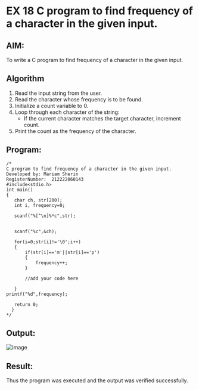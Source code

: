 # EX 18 C program to find frequency of a character in the given input.
## AIM:
To write a C program to find frequency of a character in the given input.

## Algorithm
1. Read the input string from the user.
2. Read the character whose frequency is to be found.
3. Initialize a count variable to 0.
4. Loop through each character of the string:
     - If the current character matches the target character, increment count.
5. Print the count as the frequency of the character.


## Program:
```
/*
C program to find frequency of a character in the given input.
Developed by: Mariam Sherin
RegisterNumber:  212222060143
#include<stdio.h>
int main()
{
   char ch, str[200];
   int i, frequency=0;

   scanf("%[^\n]%*c",str); 
  
  
   scanf("%c",&ch);

   for(i=0;str[i]!='\0';i++)
   {
       if(str[i]=='m'||str[i]=='p')
       {
           frequency++;
       }
   
       //add your code here
        
   }
printf("%d",frequency);
  
   return 0;
  }
*/
```

## Output:

![image](https://github.com/user-attachments/assets/9b313164-c963-4053-baf6-3e9669a56dcd)


## Result:
Thus the program was executed and the output was verified successfully.
